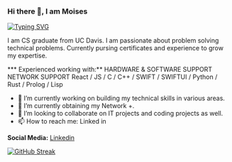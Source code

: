 ### Hi there 👋, I am Moises
[![Typing SVG](https://readme-typing-svg.demolab.com?font=Fira+Code&weight=300&size=21&pause=1000&color=F7F7F7&background=5512A0&center=true&vCenter=true&width=435&lines=+I+am+an+IT+Professional%2C;+Programmer+Enthusiast%2C;+Problem+Solver)](https://git.io/typing-svg)

I am CS graduate from UC Davis. I am passionate about problem solving technical problems. Currently pursing certificates and experience to grow my expertise. 

*** Experienced working with:**
HARDWARE & SOFTWARE SUPPORT
NETWORK SUPPORT 
React / JS / C / C++ / SWIFT / SWIFTUI / Python / Rust / Prolog / Lisp 


- 🔭 I’m currently working on building my technical skills in various areas.
- 🌱 I’m currently obtaining my Network +. 
- 👯 I’m looking to collaborate on IT projects and coding projects as well.  
- 📫 How to reach me: Linked in 

**Social Media:**
[Linkedin](www.linkedin.com/in/MoisesDevs)


[![GitHub Streak](https://streak-stats.demolab.com?user=moises-devs&theme=shades-of-purple&date_format=M%20j%5B%2C%20Y%5D&mode=weekly&background=48019A&ring=DDDDDD&stroke=3293DD&currStreakNum=DDDDDD&currStreakLabel=DDDDDD&sideLabels=DDDDDD&sideNums=2EBBDD)](https://git.io/streak-stats)

<!---
Moises-knows/Moises-knows is a ✨ special ✨ repository because its `README.md` (this file) appears on your GitHub profile.
You can click the Preview link to take a look at your changes.
--->
